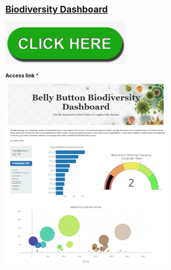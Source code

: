 # [Biodiversity Dashboard](https://jojobear2020.github.io/Biodiversity_Dashboard/)



[![](https://github.com/jojobear2020/Biodiversity_Dashboard/blob/main/Images/button.png)](https://jojobear2020.github.io/Biodiversity_Dashboard/)
### Access link ^


![](https://github.com/jojobear2020/Biodiversity_Dashboard/blob/main/Images/dashboard_snip01.PNG)
